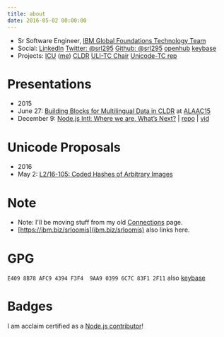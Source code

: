 ```yaml
---
title: about
date: 2016-05-02 00:00:00
---
```


* Sr Software Engineer, [IBM Global Foundations Technology Team](http://ibm.com/software/globalization/)
* Social: [LinkedIn](http://www.linkedin.com/in/srloomis) [Twitter: @srl295](http://twitter.com/srl295) [Github: @srl295](https://github.com/srl295) [openhub](https://www.openhub.net/accounts/srl295) [keybase](https://keybase.io/srl295)
* Projects: [ICU](http://icu-project.org) ([me](https://ssl.icu-project.org/trac/wiki/Srl)) [CLDR](http://unicode.org/cldr) [ULI-TC Chair](http://unicode.org/uli) [Unicode-TC rep](http://unicode.org)

# Presentations
* 2015
 * June 27: [Building Blocks for Multilingual Data in CLDR](http://www.slideshare.net/StevenRLoomis/building-blocks-for-accessing-multilingual-data-cldr) at [ALAAC15](http://alaac15.ala.org/node/28690)
 * December 9: [Node.js Intl: Where we are, What’s Next?](https://rawgit.com/srl295/srl295-slides/7fdcfec64da215d71d16dee80261883eb610196b/index.html) | [repo](https://github.com/srl295/srl295-slides/tree/2015-12-NodeInteractive) | [vid](http://youtu.be/U0z_yO5gFP8)

# Unicode Proposals
* 2016
 * May 2: [L2/16-105: Coded Hashes of Arbitrary Images](http://www.unicode.org/L2/L2016/16105-unicode-image-hash.pdf)

# Note
* Note: I'll be moving stuff from my old [Connections](https://www-304.ibm.com/connections/profiles/html/profileView.do?userid=1200008EFG&lang=en_us) page.
* [https://ibm.biz/srloomis](ibm.biz/srloomis) also links here.

# GPG
`E409 8B78 AFC9 4394 F3F4  9AA9 0399 6C7C 83F1 2F11` also [keybase](https://keybase.io/srl295)

# Badges
I am acclaim certified as a [Node.js contributor](https://www.youracclaim.com/badges/5cc821b1-11ac-43ff-a9b1-92d17b37b625/public_url)!

